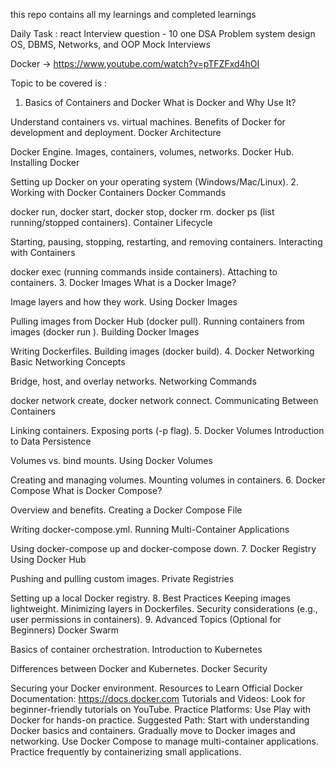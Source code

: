 this repo contains all my learnings and completed learnings 

Daily Task :
react Interview question - 10 
one DSA Problem 
system design 
 OS, DBMS, Networks, and OOP
 Mock Interviews


Docker -> https://www.youtube.com/watch?v=pTFZFxd4hOI

Topic to be covered is : 
1. Basics of Containers and Docker
What is Docker and Why Use It?

Understand containers vs. virtual machines.
Benefits of Docker for development and deployment.
Docker Architecture

Docker Engine.
Images, containers, volumes, networks.
Docker Hub.
Installing Docker

Setting up Docker on your operating system (Windows/Mac/Linux).
2. Working with Docker Containers
Docker Commands

docker run, docker start, docker stop, docker rm.
docker ps (list running/stopped containers).
Container Lifecycle

Starting, pausing, stopping, restarting, and removing containers.
Interacting with Containers

docker exec (running commands inside containers).
Attaching to containers.
3. Docker Images
What is a Docker Image?

Image layers and how they work.
Using Docker Images

Pulling images from Docker Hub (docker pull).
Running containers from images (docker run <image>).
Building Docker Images

Writing Dockerfiles.
Building images (docker build).
4. Docker Networking
Basic Networking Concepts

Bridge, host, and overlay networks.
Networking Commands

docker network create, docker network connect.
Communicating Between Containers

Linking containers.
Exposing ports (-p flag).
5. Docker Volumes
Introduction to Data Persistence

Volumes vs. bind mounts.
Using Docker Volumes

Creating and managing volumes.
Mounting volumes in containers.
6. Docker Compose
What is Docker Compose?

Overview and benefits.
Creating a Docker Compose File

Writing docker-compose.yml.
Running Multi-Container Applications

Using docker-compose up and docker-compose down.
7. Docker Registry
Using Docker Hub

Pushing and pulling custom images.
Private Registries

Setting up a local Docker registry.
8. Best Practices
Keeping images lightweight.
Minimizing layers in Dockerfiles.
Security considerations (e.g., user permissions in containers).
9. Advanced Topics (Optional for Beginners)
Docker Swarm

Basics of container orchestration.
Introduction to Kubernetes

Differences between Docker and Kubernetes.
Docker Security

Securing your Docker environment.
Resources to Learn
Official Docker Documentation: https://docs.docker.com
Tutorials and Videos: Look for beginner-friendly tutorials on YouTube.
Practice Platforms: Use Play with Docker for hands-on practice.
Suggested Path:
Start with understanding Docker basics and containers.
Gradually move to Docker images and networking.
Use Docker Compose to manage multi-container applications.
Practice frequently by containerizing small applications.
